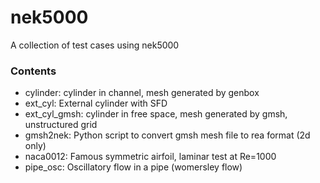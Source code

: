 # nek5000 #

A collection of test cases using nek5000

### Contents ###
* cylinder: cylinder in channel, mesh generated by genbox
* ext_cyl: External cylinder with SFD
* ext_cyl_gmsh: cylinder in free space, mesh generated by gmsh, unstructured grid
* gmsh2nek: Python script to convert gmsh mesh file to rea format (2d only)
* naca0012: Famous symmetric airfoil, laminar test at Re=1000
* pipe_osc: Oscillatory flow in a pipe (womersley flow)
